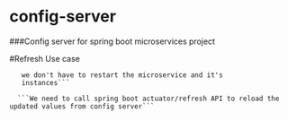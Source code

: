 # config-server
###Config server for spring boot microservices project

#Refresh Use case 

```Whenever we change configuration file then 
   we don't have to restart the microservice and it's
   instances```
   
  ```We need to call spring boot actuator/refresh API to reload the updated values from config server```

